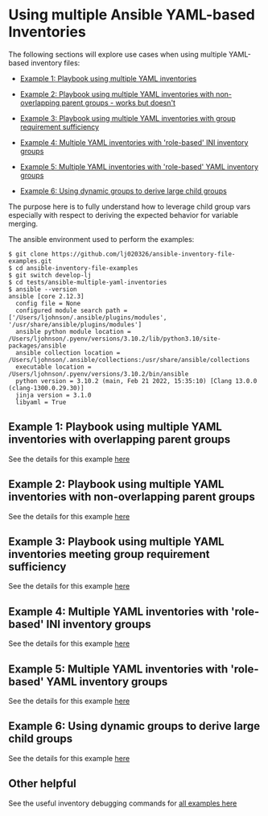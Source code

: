 
Using multiple Ansible YAML-based Inventories  
===

The following sections will explore use cases when using multiple YAML-based inventory files:

* [Example 1: Playbook using multiple YAML inventories](#Example-01)

* [Example 2: Playbook using multiple YAML inventories with non-overlapping parent groups - works but doesn't](#Example-02)

* [Example 3: Playbook using multiple YAML inventories with group requirement sufficiency](#Example-03)

* [Example 4: Multiple YAML inventories with 'role-based' INI inventory groups](#Example-04)

* [Example 5: Multiple YAML inventories with 'role-based' YAML inventory groups](#Example-05)

* [Example 6: Using dynamic groups to derive large child groups](#Example-06)

The purpose here is to fully understand how to leverage child group vars especially with respect to deriving the expected behavior for variable merging. 

The ansible environment used to perform the examples:

```output
$ git clone https://github.com/lj020326/ansible-inventory-file-examples.git
$ cd ansible-inventory-file-examples
$ git switch develop-lj
$ cd tests/ansible-multiple-yaml-inventories
$ ansible --version
ansible [core 2.12.3]
  config file = None
  configured module search path = ['/Users/ljohnson/.ansible/plugins/modules', '/usr/share/ansible/plugins/modules']
  ansible python module location = /Users/ljohnson/.pyenv/versions/3.10.2/lib/python3.10/site-packages/ansible
  ansible collection location = /Users/ljohnson/.ansible/collections:/usr/share/ansible/collections
  executable location = /Users/ljohnson/.pyenv/versions/3.10.2/bin/ansible
  python version = 3.10.2 (main, Feb 21 2022, 15:35:10) [Clang 13.0.0 (clang-1300.0.29.30)]
  jinja version = 3.1.0
  libyaml = True
```



## <a id="Example-01"></a>Example 1: Playbook using multiple YAML inventories with overlapping parent groups

See the details for this example [here](./example1/README.md)

## <a id="Example-02"></a>Example 2: Playbook using multiple YAML inventories with non-overlapping parent groups

See the details for this example [here](./example2/README.md)

## <a id="Example-03"></a>Example 3: Playbook using multiple YAML inventories meeting group requirement sufficiency

See the details for this example [here](./example3/README.md)

## <a id="Example-04"></a>Example 4: Multiple YAML inventories with 'role-based' INI inventory groups

See the details for this example [here](./example4/README.md)

## <a id="Example-05"></a>Example 5: Multiple YAML inventories with 'role-based' YAML inventory groups

See the details for this example [here](./example5/README.md)

## <a id="Example-06"></a>Example 6: Using dynamic groups to derive large child groups

See the details for this example [here](./example6/README.md)

## Other helpful

See the useful inventory debugging commands for [all examples here](./notes-debug-ansible.md)
